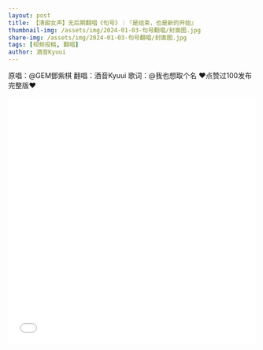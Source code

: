 ```yaml
---
layout: post
title: 【清甜女声】无后期翻唱《句号》︱『是结束，也是新的开始』
thumbnail-img: /assets/img/2024-01-03-句号翻唱/封面图.jpg
share-img: /assets/img/2024-01-03-句号翻唱/封面图.jpg
tags: [视频投稿, 翻唱]
author: 酒音Kyuui
---
```


原唱：@GEM鄧紫棋
翻唱：酒音Kyuui
歌词：@我也想取个名
❤点赞过100发布完整版❤

<iframe src="//player.bilibili.com/player.html?aid=835659814&bvid=BV1Yg4y1r7Ek&cid=1392765161&p=1&high_quality=1&danmaku=0" allowfullscreen="allowfullscreen" width="100%" height="500" scrolling="no" frameborder="0" sandbox="allow-top-navigation allow-same-origin allow-forms allow-scripts"> </iframe>

